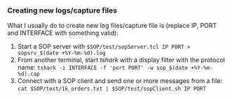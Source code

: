 ### Creating new logs/capture files

What I usually do to create new log files/capture file is (replace IP, PORT and INTERFACE with something valid):

1. Start a SOP server with `$SOP/test/sopServer.tcl IP PORT > sopsrv_$(date +%Y-%m-%d).log`
2. From another terminal, start *tshark* with a display filter with the protocol name: `tshark -i INTERFACE -f 'port PORT' -w sop_$(date +%Y-%m-%d).cap`
3. Connect with a SOP client and send one or more messages from a file: `cat $SOP/test/1k_orders.txt | $SOP/test/sopClient.sh IP PORT`
